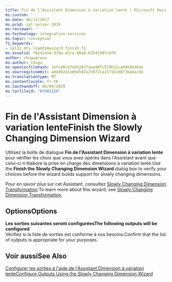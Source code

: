 ```yaml
---
title: Fin de l’Assistant Dimension à variation lente | Microsoft Docs
ms.custom: ''
ms.date: 06/13/2017
ms.prod: sql-server-2014
ms.reviewer: ''
ms.technology: integration-services
ms.topic: conceptual
f1_keywords:
- sql12.dts.loaddimwizard.finish.f1
ms.assetid: f8ed1a54-d79a-43ca-80a0-02547d97c0f9
author: chugugrace
ms.author: chugu
ms.openlocfilehash: 1efce0cbfe052827aea40fc529b11cad469b463e
ms.sourcegitcommit: ad4d92dce894592a259721a1571b1d8736abacdb
ms.translationtype: MT
ms.contentlocale: fr-FR
ms.lasthandoff: 08/04/2020
ms.locfileid: "87602228"
---
```

# <a name="finish-the-slowly-changing-dimension-wizard"></a><span data-ttu-id="2c31b-102">Fin de l'Assistant Dimension à variation lente</span><span class="sxs-lookup"><span data-stu-id="2c31b-102">Finish the Slowly Changing Dimension Wizard</span></span>
  <span data-ttu-id="2c31b-103">Utilisez la boîte de dialogue **Fin de l'Assistant Dimension à variation lente** pour vérifier les choix que vous avez opérés dans l'Assistant avant que celui-ci n'élabore la prise en charge des dimensions à variation lente.</span><span class="sxs-lookup"><span data-stu-id="2c31b-103">Use the **Finish the Slowly Changing Dimension Wizard** dialog box to verify your choices before the wizard builds support for slowly changing dimensions.</span></span>  
  
 <span data-ttu-id="2c31b-104">Pour en savoir plus sur cet Assistant, consultez [Slowly Changing Dimension Transformation](slowly-changing-dimension-transformation.md).</span><span class="sxs-lookup"><span data-stu-id="2c31b-104">To learn more about this wizard, see [Slowly Changing Dimension Transformation](slowly-changing-dimension-transformation.md).</span></span>  
  
## <a name="options"></a><span data-ttu-id="2c31b-105">Options</span><span class="sxs-lookup"><span data-stu-id="2c31b-105">Options</span></span>  
 <span data-ttu-id="2c31b-106">**Les sorties suivantes seront configurées**</span><span class="sxs-lookup"><span data-stu-id="2c31b-106">**The following outputs will be configured**</span></span>  
 <span data-ttu-id="2c31b-107">Vérifiez si la liste de sorties est conforme à vos besoins.</span><span class="sxs-lookup"><span data-stu-id="2c31b-107">Confirm that the list of outputs is appropriate for your purposes.</span></span>  
  
## <a name="see-also"></a><span data-ttu-id="2c31b-108">Voir aussi</span><span class="sxs-lookup"><span data-stu-id="2c31b-108">See Also</span></span>  
 [<span data-ttu-id="2c31b-109">Configurer les sorties à l'aide de l'Assistant Dimension à variation lente</span><span class="sxs-lookup"><span data-stu-id="2c31b-109">Configure Outputs Using the Slowly Changing Dimension Wizard</span></span>](configure-outputs-using-the-slowly-changing-dimension-wizard.md)  
  
  
